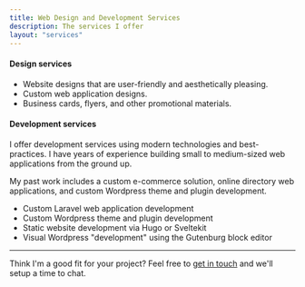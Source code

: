 ```yaml
---
title: Web Design and Development Services
description: The services I offer
layout: "services"
---
```


#### Design services

- Website designs that are user-friendly and aesthetically pleasing.
- Custom web application designs.
- Business cards, flyers, and other promotional materials.

#### Development services

I offer development services using modern technologies and best-practices. I have years of experience building small to medium-sized web applications from the ground up. 

My past work includes a custom e-commerce solution, online directory web applications, and custom Wordpress theme and plugin development.

- Custom Laravel web application development
- Custom Wordpress theme and plugin development
- Static website development via Hugo or Sveltekit
- Visual Wordpress "development" using the Gutenburg block editor

---

Think I'm a good fit for your project? Feel free to [get in touch](mailto:hi@noahrahm.com) and we'll setup a time to chat.